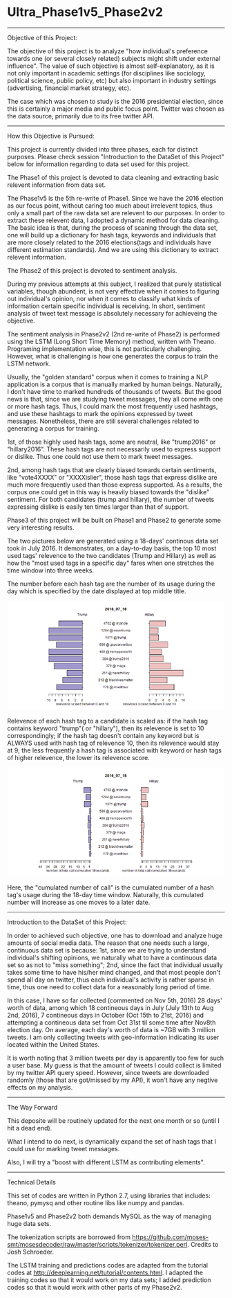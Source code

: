 # Ultra_Phase1v5_Phase2v2


-----------------------------------------------------------------------------
Objective of this Project:

The objective of this project is to analyze "how individual's preference towards one (or several closely related) subjects might shift under external influence". The value of such objective is almost self-explanatory, as it is not only important in academic settings (for disciplines like sociology, political science, public policy, etc) but also important in industry settings (advertising, financial market strategy, etc).

The case which was chosen to study is the 2016 presidential election, since this is certainly a major media and public focus point. Twitter was chosen as the data source, primarily due to its free twitter API. 


-----------------------------------------------------------------------------
How this Objective is Pursued:

This project is currently divided into three phases, each for distinct purposes. Please check session "Introduction to the DataSet of this Project" below for information regarding to data set used for this project.

The Phase1 of this project is devoted to data cleaning and extracting basic relevent information from data set. 

The Phase1v5 is the 5th re-write of Phase1. Since we have the 2016 election as our focus point, without caring too much about irrelevent topics, thus only a small part of the raw data set are relevent to our purposes. In order to extract these relevent data, I adopted a dynamic method for data cleaning. The basic idea is that, during the process of scaning through the data set, one will build up a dictionary for hash tags, keywords and individuals that are more closely related to the 2016 elections(tags and individuals have different estimation standards). And we are using this dictionary to extract relevent information. 

The Phase2 of this project is devoted to sentiment analysis. 

During my previous attempts at this subject, I realized that purely statistical variables, though abundent, is not very effective when it comes to figuring out individual's opinion, nor when it comes to classify what kinds of information certain specific individual is receiving. In short, sentiment analysis of tweet text message is absolutely necessary for achieveing the objective. 

The sentiment analysis in Phase2v2 (2nd re-write of Phase2) is performed using the LSTM (Long Short Time Memory) method, written with Theano. Programing implementation wise, this is not particularly challenging. However, what is challenging is how one generates the corpus to train the LSTM network. 

Usually, the "golden standard" corpus when it comes to training a NLP application is a corpus that is manually marked by human beings. Naturally, I don't have time to marked hundreds of thousands of tweets. But the good news is that, since we are studying tweet messages, they all come with one or more hash tags. Thus, I could mark the most frequently used hashtags, and use these hashtags to mark the opinions expressed by tweet messages. Nonetheless, there are still several challenges related to generating a corpus for training. 

1st, of those highly used hash tags, some are neutral, like "trump2016" or "hillary2016". These hash tags are not necessarily used to express support or dislike. Thus one could not use them to mark tweet messages. 

2nd, among hash tags that are clearly biased towards certain sentiments, like "vote4XXXX" or "XXXXislier", those hash tags that express dislike are much more frequently used than those express supported. As a results, the corpus one could get in this way is heavily biased towards the "dislike" sentiment. For both candidates (trump and hillary), the number of tweets expressing dislike is easily ten times larger than that of support. 

Phase3 of this project will be built on Phase1 and Phase2 to generate some very interesting results. 

The two pictures below are generated using a 18-days' continous data set took in July 2016. It demonstrates, on a day-to-day basis, the top 10 most used tags' relevence to the two candidates (Trump and Hillary) as well as how the "most used tags in a specific day" fares when one stretches the time window into three weeks. 

The number before each hash tag are the number of its usage during the day which is specified by the date displayed at top middle title. 

![alt tag](https://github.com/Nimburg/Ultra_Phase1v5_Phase2v2/blob/master/tag_july_relevence.gif)

Relevence of each hash tag to a candidate is scaled as: if the hash tag contains keyword "trump"( or "hillary"), then its relevence is set to 10 correspondingly; if the hash tag doesn't contain any keyword but is ALWAYS used with hash tag of relevence 10, then its relevence would stay at 9; the less frequently a hash tag is associated with keyword or hash tags of higher relevence, the lower its relevence score.

![alt tag](https://github.com/Nimburg/Ultra_Phase1v5_Phase2v2/blob/master/tag_july_HisCall.gif)

Here, the "cumulated number of call" is the cumulated number of a hash tag's usage during the 18-day time window. Naturally, this cumulated number will increase as one moves to a later date. 


-----------------------------------------------------------------------------
Introduction to the DataSet of this Project:

In order to achieved such objective, one has to download and analyze huge amounts of social media data. The reason that one needs such a large, continuous data set is because: 1st, since we are trying to understand individual's shifting opinions, we naturally what to have a continuous data set so as not to "miss something"; 2nd, since the fact that individual usually takes some time to have his/her mind changed, and that most people don't spend all day on twitter, thus each individual's activity is rather sparse in time, thus one need to collect data for a reasonably long period of time.

In this case, I have so far collected (commented on Nov 5th, 2016) 28 days' worth of data, among which 18 contineous days in July (July 13th to Aug 2nd, 2016), 7 contineous days in October (Oct 15th to 21st, 2016) and attempting a contineous data set from Oct 31st til some time after Nov8th election day. On average, each day's worth of data is ~7GB with 3 million tweets. I am only collecting tweets with geo-information indicating its user located within the United States. 

It is worth noting that 3 million tweets per day is apparently too few for such a user base. My guess is that the amount of tweets I could collect is limited by my twitter API query speed. However, since tweets are downloaded randomly (those that are got/missed by my API), it won't have any negtive effects on my analysis. 


-----------------------------------------------------------------------------
The Way Forward

This deposite will be routinely updated for the next one month or so (until I hit a dead end). 

What I intend to do next, is dynamically expand the set of hash tags that I could use for marking tweet messages. 

Also, I will try a "boost with different LSTM as contributing elements". 

-----------------------------------------------------------------------------
Technical Details

This set of codes are written in Python 2.7, using libraries that includes: theano, pymysq and other routine libs like numpy and pandas.

Phase1v5 and Phase2v2 both demands MySQL as the way of managing huge data sets. 

The tokenization scripts are borrowed from https://github.com/moses-smt/mosesdecoder/raw/master/scripts/tokenizer/tokenizer.perl. Credits to Josh Schroeder. 

The LSTM training and predictions codes are adapted from the tutorial codes at http://deeplearning.net/tutorial/contents.html. I adapted the training codes so that it would work on my data sets; I added prediction codes so that it would work with other parts of my Phase2v2. 

